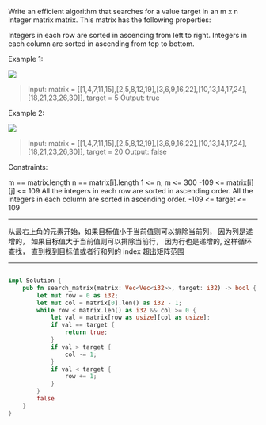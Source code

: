 Write an efficient algorithm that searches for a value target in an m x n integer matrix matrix. This matrix has the following properties:

Integers in each row are sorted in ascending from left to right.
Integers in each column are sorted in ascending from top to bottom.

Example 1:

![](https://assets.leetcode.com/uploads/2020/11/24/searchgrid2.jpg)

> Input: matrix = [[1,4,7,11,15],[2,5,8,12,19],[3,6,9,16,22],[10,13,14,17,24],[18,21,23,26,30]], target = 5
> Output: true

Example 2:

![](https://assets.leetcode.com/uploads/2020/11/24/searchgrid.jpg)

> Input: matrix = [[1,4,7,11,15],[2,5,8,12,19],[3,6,9,16,22],[10,13,14,17,24],[18,21,23,26,30]], target = 20
> Output: false

Constraints:

m == matrix.length
n == matrix[i].length
1 <= n, m <= 300
-109 <= matrix[i][j] <= 109
All the integers in each row are sorted in ascending order.
All the integers in each column are sorted in ascending order.
-109 <= target <= 109

---

从最右上角的元素开始，如果目标值小于当前值则可以排除当前列， 因为列是递增的， 如果目标值大于当前值则可以排除当前行， 因为行也是递增的, 这样循环查找， 直到找到目标值或者行和列的 index 超出矩阵范围

---

```rust

impl Solution {
    pub fn search_matrix(matrix: Vec<Vec<i32>>, target: i32) -> bool {
        let mut row = 0 as i32;
        let mut col = matrix[0].len() as i32 - 1;
        while row < matrix.len() as i32 && col >= 0 {
            let val = matrix[row as usize][col as usize];
            if val == target {
                return true;
            }
            if val > target {
                col -= 1;
            }
            if val < target {
                row += 1;
            }
        }
        false
    }
}
```
